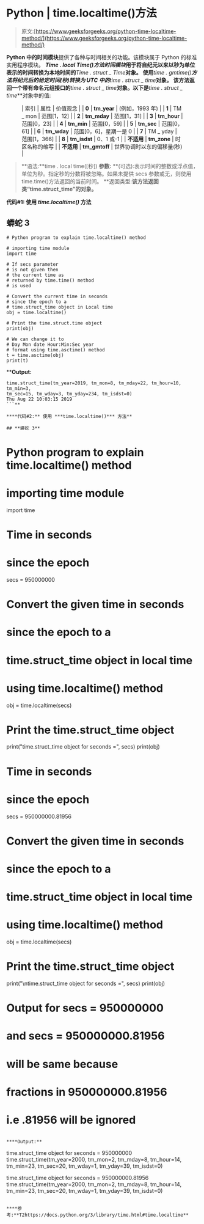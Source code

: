 # Python | time.localtime()方法

> 原文:[https://www.geeksforgeeks.org/python-time-localtime-method/](https://www.geeksforgeeks.org/python-time-localtime-method/)

**Python 中的时间模块**提供了各种与时间相关的功能。该模块属于 Python 的标准实用程序模块。
***Time . local Time()***方法**时间模块**用于将自纪元以来以秒为单位表示的时间转换为本地时间的***Time . struct _ Time***对象。
使用***time . gmtime()***方法将纪元后的给定时间(秒)转换为 UTC 中的***time . struct _ time***对象。
该方法返回一个带有命名元组接口的***time . struct _ time***对象。以下是***time . struct _ time***对象中的值:

<figure class="table">

| 索引 | 属性 | 价值观念 |
| **0** | **tm_year** | (例如，1993 年) |
| **1** | TM _ mon | 范围[1，12] |
| **2** | **tm_mday** | 范围[1，31] |
| **3** | **tm_hour** | 范围[0，23] |
| **4** | **tm_min** | 范围[0，59] |
| **5** | **tm_sec** | 范围[0，61] |
| **6** | **tm_wday** | 范围[0，6]，星期一是 0 |
| **7** | TM _ yday | 范围[1，366] |
| **8** | **tm_isdst** | 0、1 或-1 |
| **不适用** | **tm_zone** | 时区名称的缩写 |
| **不适用** | **tm_gmtoff** | 世界协调时以东的偏移量(秒) |

</figure>

> **语法:**time . local time([秒])
> **参数:**
> **(可选):表示时间的整数或浮点值，单位为秒。指定秒的分数将被忽略。如果未提供 secs 参数或无，则使用 time.time()方法返回的当前时间。
> **返回类型:**该方法返回类“time.struct_time”的对象。**

****代码#1:** 使用 ***time.localtime()*** 方法** 

## **蟒蛇 3**

```
# Python program to explain time.localtime() method

# importing time module
import time

# If secs parameter
# is not given then
# the current time as
# returned by time.time() method
# is used

# Convert the current time in seconds
# since the epoch to a
# time.struct_time object in Local time
obj = time.localtime()

# Print the time.struct.time object
print(obj)

# We can change it to
# Day Mon date Hour:Min:Sec year
# format using time.asctime() method
t = time.asctime(obj)
print(t)
```

****Output:** 

```
time.struct_time(tm_year=2019, tm_mon=8, tm_mday=22, tm_hour=10, tm_min=3,
tm_sec=15, tm_wday=3, tm_yday=234, tm_isdst=0)
Thu Aug 22 10:03:15 2019
```** 

****代码#2:** 使用 ***time.localtime()*** 方法** 

## **蟒蛇 3**

```
# Python program to explain time.localtime() method

# importing time module
import time

# Time in seconds
# since the epoch
secs = 950000000

# Convert the given time in seconds
# since the epoch to a
# time.struct_time object in local time
# using time.localtime() method
obj = time.localtime(secs)

# Print the time.struct_time object
print("time.struct_time object for seconds =", secs)
print(obj)

# Time in seconds
# since the epoch
secs = 950000000.81956

# Convert the given time in seconds
# since the epoch to a
# time.struct_time object in local time
# using time.localtime() method
obj = time.localtime(secs)

# Print the time.struct_time object
print("\ntime.struct_time object for seconds =", secs)
print(obj)

# Output for secs = 950000000
# and secs = 950000000.81956
# will be same because
# fractions in 950000000.81956
# i.e .81956 will be ignored
```

****Output:** 

```
time.struct_time object for seconds = 950000000
time.struct_time(tm_year=2000, tm_mon=2, tm_mday=8, tm_hour=14, tm_min=23,
tm_sec=20, tm_wday=1, tm_yday=39, tm_isdst=0)

time.struct_time object for seconds = 950000000.81956
time.struct_time(tm_year=2000, tm_mon=2, tm_mday=8, tm_hour=14, tm_min=23,
tm_sec=20, tm_wday=1, tm_yday=39, tm_isdst=0)
```** 

****参考:**T2https://docs.python.org/3/library/time.html#time.localtime**